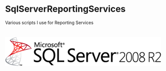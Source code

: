# SqlServerReportingServices
Various scripts I use for Reporting Services

<h1 align="center">
  <img src="Images/sql_server2.png" alt="MySqlServer" />
</h1>
